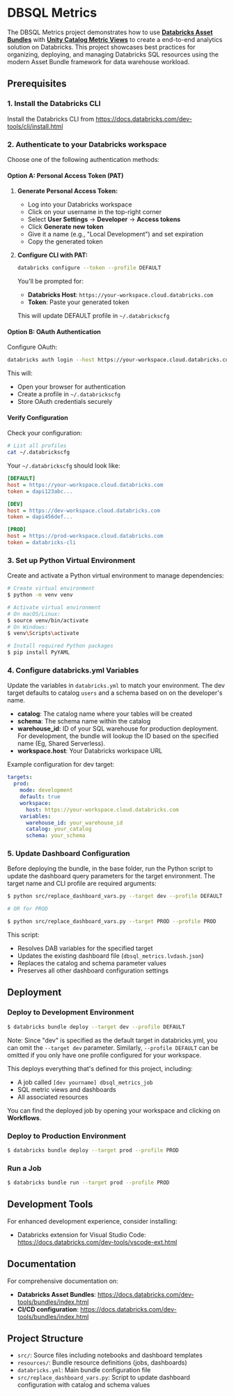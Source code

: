# DBSQL Metrics

The DBSQL Metrics project demonstrates how to use [**Databricks Asset Bundles**](https://docs.databricks.com/aws/en/dev-tools/bundles/) with [**Unity Catalog Metric Views**](https://docs.databricks.com/aws/en/metric-views/) to create a end-to-end analytics solution on Databricks. This project showcases best practices for organizing, deploying, and managing Databricks SQL resources using the modern Asset Bundle framework for data warehouse workload.


## Prerequisites

### 1. Install the Databricks CLI
Install the Databricks CLI from https://docs.databricks.com/dev-tools/cli/install.html

### 2. Authenticate to your Databricks workspace
Choose one of the following authentication methods:

#### Option A: Personal Access Token (PAT)

1. **Generate Personal Access Token:**
   - Log into your Databricks workspace
   - Click on your username in the top-right corner
   - Select **User Settings** → **Developer** → **Access tokens**
   - Click **Generate new token**
   - Give it a name (e.g., "Local Development") and set expiration
   - Copy the generated token

2. **Configure CLI with PAT:**
   ```bash
   databricks configure --token --profile DEFAULT
   ```
   
   You'll be prompted for:
   - **Databricks Host**: `https://your-workspace.cloud.databricks.com`
   - **Token**: Paste your generated token

    This will update DEFAULT profile in `~/.databrickscfg` 

#### Option B: OAuth Authentication

Configure OAuth:

```bash
databricks auth login --host https://your-workspace.cloud.databricks.com --profile PROD
```

This will:
- Open your browser for authentication
- Create a profile in `~/.databrickscfg`
- Store OAuth credentials securely

#### Verify Configuration

Check your configuration:

```bash
# List all profiles
cat ~/.databrickscfg
```

Your `~/.databrickscfg` should look like:

```ini
[DEFAULT]
host = https://your-workspace.cloud.databricks.com
token = dapi123abc...

[DEV]
host = https://dev-workspace.cloud.databricks.com
token = dapi456def...

[PROD]
host = https://prod-workspace.cloud.databricks.com
token = databricks-cli
```

### 3. Set up Python Virtual Environment
Create and activate a Python virtual environment to manage dependencies:

```bash
# Create virtual environment
$ python -m venv venv

# Activate virtual environment
# On macOS/Linux:
$ source venv/bin/activate
# On Windows:
$ venv\Scripts\activate

# Install required Python packages
$ pip install PyYAML
```

### 4. Configure databricks.yml Variables
Update the variables in `databricks.yml` to match your environment. The dev target defaults to catalog `users` and a schema based on on the developer's name.

- **catalog**: The catalog name where your tables will be created
- **schema**: The schema name within the catalog
- **warehouse_id**: ID of your SQL warehouse for production deployment. For development, the bundle will lookup the ID based on the specified name (Eg, Shared Serverless).
- **workspace.host**: Your Databricks workspace URL

Example configuration for dev target:
```yaml
targets:
  prod:
    mode: development
    default: true
    workspace:
      host: https://your-workspace.cloud.databricks.com
    variables:
      warehouse_id: your_warehouse_id
      catalog: your_catalog
      schema: your_schema
```

### 5. Update Dashboard Configuration
Before deploying the bundle, in the base folder, run the Python script to update the dashboard query parameters for the target environment. The target name and CLI profile are required arguments:

```bash
$ python src/replace_dashboard_vars.py --target dev --profile DEFAULT

# OR for PROD

$ python src/replace_dashboard_vars.py --target PROD --profile PROD
```

This script:
- Resolves DAB variables for the specified target
- Updates the existing dashboard file (`dbsql_metrics.lvdash.json`)
- Replaces the catalog and schema parameter values
- Preserves all other dashboard configuration settings

## Deployment

### Deploy to Development Environment
```bash
$ databricks bundle deploy --target dev --profile DEFAULT
```
Note: Since "dev" is specified as the default target in databricks.yml, you can omit the `--target dev` parameter. Similarly, `--profile DEFAULT` can be omitted if you only have one profile configured for your workspace.

This deploys everything that's defined for this project, including:
- A job called `[dev yourname] dbsql_metrics_job`
- SQL metric views and dashboards
- All associated resources

You can find the deployed job by opening your workspace and clicking on **Workflows**.

### Deploy to Production Environment
```bash
$ databricks bundle deploy --target prod --profile PROD
```

### Run a Job
```bash
$ databricks bundle run --target prod --profile PROD
```

## Development Tools

For enhanced development experience, consider installing:
- Databricks extension for Visual Studio Code: https://docs.databricks.com/dev-tools/vscode-ext.html

## Documentation

For comprehensive documentation on:
- **Databricks Asset Bundles**: https://docs.databricks.com/dev-tools/bundles/index.html
- **CI/CD configuration**: https://docs.databricks.com/dev-tools/bundles/index.html

## Project Structure

- `src/`: Source files including notebooks and dashboard templates
- `resources/`: Bundle resource definitions (jobs, dashboards)
- `databricks.yml`: Main bundle configuration file
- `src/replace_dashboard_vars.py`: Script to update dashboard configuration with catalog and schema values
